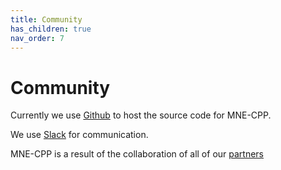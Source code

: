 ```yaml
---
title: Community
has_children: true
nav_order: 7
---
```

# Community

Currently we use [Github](https://github.com/mne-tools/mne-cpp) to host the source code for MNE-CPP.

We use [Slack](https://mne-cpp.slack.com/) for communication.

MNE-CPP is a result of the collaboration of all of our [partners](partners.md)
